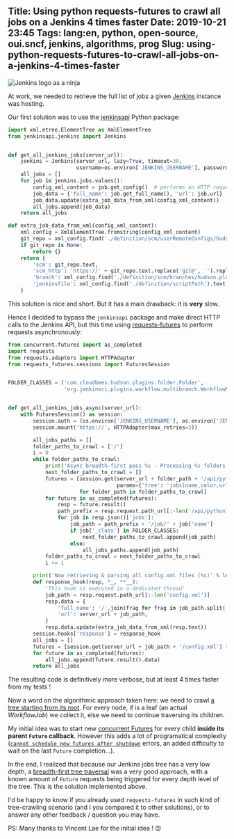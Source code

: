Title: Using python requests-futures to crawl all jobs on a Jenkins 4 times faster
Date: 2019-10-21 23:45
Tags: lang:en, python, open-source, oui.sncf, jenkins, algorithms, prog
Slug: using-python-requests-futures-to-crawl-all-jobs-on-a-jenkins-4-times-faster
---

![Jenkins logo as a ninja](images/2019/10/ninjenkins.svg)
<!-- Source: https://wiki.jenkins.io/display/JENKINS/Logo -->

At work, we needed to retrieve the full list of jobs a given [Jenkins](https://jenkins.io) instance was hosting.

Our first solution was to use the [jenkinsapi](https://jenkinsapi.readthedocs.io) Python package:

```python
import xml.etree.ElementTree as XmlElementTree
from jenkinsapi.jenkins import Jenkins


def get_all_jenkins_jobs(server_url):
    jenkins = Jenkins(server_url, lazy=True, timeout=30,
                      username=os.environ['JENKINS_USERNAME'], password=os.environ['JENKINS_PASSWORD'])
    all_jobs = []
    for job in jenkins.jobs.values():
        config_xml_content = job.get_config()  # performs an HTTP request to retrieve config.xml
        job_data = {'full_name': job.get_full_name(), 'url': job.url}
        job_data.update(extra_job_data_from_xml(config_xml_content))
        all_jobs.append(job_data)
    return all_jobs

def extra_job_data_from_xml(config_xml_content):
    xml_config = XmlElementTree.fromstring(config_xml_content)
    git_repo = xml_config.find('./definition/scm/userRemoteConfigs/hudson.plugins.git.UserRemoteConfig/url')
    if git_repo is None:
        return {}
    return {
        'scm': git_repo.text,
        'scm_http': 'https://' + git_repo.text.replace('git@', '').replace(':', '/').replace('.git', ''),
        'branch': xml_config.find('./definition/scm/branches/hudson.plugins.git.BranchSpec/name').text,
        'jenkinsfile': xml_config.find('./definition/scriptPath').text,
    }
```

This solution is nice and short.
But it has a main drawback: it is **very** slow.

Hence I decided to bypass the `jenkinsapi` package and make direct HTTP calls to the Jenkins API,
but this time using [requests-futures](https://github.com/ross/requests-futures) to perform requests asynchronously:

```python
from concurrent.futures import as_completed
import requests
from requests.adapters import HTTPAdapter
from requests_futures.sessions import FuturesSession


FOLDER_CLASSES = ('com.cloudbees.hudson.plugins.folder.Folder',
                  'org.jenkinsci.plugins.workflow.multibranch.WorkflowMultiBranchProject')


def get_all_jenkins_jobs_async(server_url):
    with FuturesSession() as session:
        session.auth = (os.environ['JENKINS_USERNAME'], os.environ['JENKINS_PASSWORD'])
        session.mount('https://', HTTPAdapter(max_retries=3))

        all_jobs_paths = []
        folder_paths_to_crawl = ['/']
        i = 0
        while folder_paths_to_crawl:
            print('Async breadth-first pass %s - Processing %s folders' % (i, len(folder_paths_to_crawl)))
            next_folder_paths_to_crawl = []
            futures = [session.get(server_url + folder_path + '/api/python',
                                   params={'tree': 'jobs[name,color,url]'})
                       for folder_path in folder_paths_to_crawl]
            for future in as_completed(futures):
                resp = future.result()
                path_prefix = resp.request.path_url[:-len('/api/python?tree=jobs%5Bname%2Ccolor%2Curl%5D')]
                for job in resp.json()['jobs']:
                    job_path = path_prefix + '/job/' + job['name']
                    if job['_class'] in FOLDER_CLASSES:
                        next_folder_paths_to_crawl.append(job_path)
                    else:
                        all_jobs_paths.append(job_path)
            folder_paths_to_crawl = next_folder_paths_to_crawl
            i += 1

        print('Now retrieving & parsing all config.xml files (%s)' % len(all_jobs_paths))
        def response_hook(resp, *_, **__):
            'This hook is executed in a dedicated thread'
            job_path = resp.request.path_url[:-len('config.xml')]
            resp.data = {
                'full_name': '/'.join(frag for frag in job_path.split('/') if frag not in ('', 'job')),
                'url': server_url + job_path,
            }
            resp.data.update(extra_job_data_from_xml(resp.text))
        session.hooks['response'] = response_hook
        all_jobs = []
        futures = [session.get(server_url + job_path + '/config.xml') for job_path in all_jobs_paths]
        for future in as_completed(futures):
            all_jobs.append(future.result().data)
        return all_jobs
```

The resulting code is definitively more verbose, but at least 4 times faster from my tests !

Now a word on the algorithmic approach taken here:
we need to crawl [a tree starting from its root](https://en.wikipedia.org/wiki/Tree_(graph_theory)#Rooted_tree).
For every node, if is a leaf (an actual _WorkflowJob_) we collect it,
else we need to continue traversing its children.

My initial idea was to start new [concurrent Futures](https://docs.python.org/3/library/concurrent.futures.html#concurrent.futures.Future)
for every child **inside its parent `Future` callback**. However this adds a lot of programatical complexity
([`cannot schedule new futures after shutdown`](https://github.com/python/cpython/blob/master/Lib/concurrent/futures/thread.py#L168) errors,
an added difficulty to wait on the last `Future` completion...).

In the end, I realized that because our Jenkins jobs tree has a very low depth,
a [breadth-first tree traversal](https://en.wikipedia.org/wiki/Breadth-first_search)
was a very good approach, with a known amount of `Future` requests being triggered for every depth level of the tree.
This is the solution implemented above.

I'd be happy to know if you already used `requests-futures` in such kind of tree-crawling scenario
(and I you compared it to other solutions),
or to answer any other feedback / question you may have.

PS: Many thanks to Vincent Lae for the initial idea ! 😉
